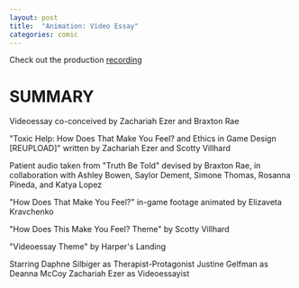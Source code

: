 ```yaml
---
layout: post
title:  "Animation: Video Essay"
categories: comic
---
```

Check out the production [recording](https://www.youtube.com/watch?v=oVW3b_IcniI)

# SUMMARY
Videoessay co-conceived by Zachariah Ezer and Braxton Rae

"Toxic Help: How Does That Make You Feel? and Ethics in Game Design [REUPLOAD]" written by Zachariah Ezer and Scotty Villhard

Patient audio taken from "Truth Be Told" devised by Braxton Rae, in collaboration with Ashley Bowen, Saylor Dement, Simone Thomas, Rosanna Pineda, and Katya Lopez

"How Does That Make You Feel?" in-game footage animated by Elizaveta Kravchenko

"How Does This Make You Feel? Theme" by Scotty Villhard 

"Videoessay Theme" by Harper's Landing


Starring
Daphne Silbiger as Therapist-Protagonist
Justine Gelfman as Deanna McCoy
Zachariah Ezer as Videoessayist
